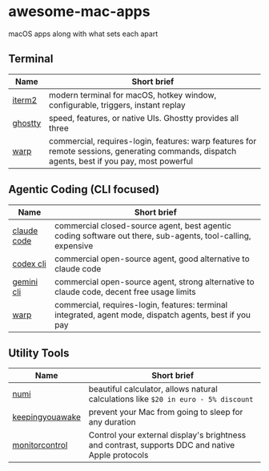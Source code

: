 # awesome-mac-apps
macOS apps along with what sets each apart

## Terminal

| Name | Short brief |
| --- | --- |
| [iterm2](https://iterm2.com/) | modern terminal for macOS, hotkey window, configurable, triggers, instant replay |
| [ghostty](https://ghostty.org/) | speed, features, or native UIs. Ghostty provides all three |
| [warp](https://www.warp.dev/terminal) | commercial, requires-login, features: warp features for remote sessions, generating commands, dispatch agents, best if you pay, most powerful |


## Agentic Coding (CLI focused)

| Name | Short brief |
| --- | --- |
| [claude code](https://www.anthropic.com/claude-code) | commercial closed-source agent, best agentic coding software out there, sub-agents, tool-calling, expensive |
| [codex cli](https://github.com/openai/codex) | commercial open-source agent, good alternative to claude code |
| [gemini cli](https://github.com/google-gemini/gemini-cli) | commercial open-source agent, strong alternative to claude code, decent free usage limits |
| [warp](https://www.warp.dev/agents) | commercial, requires-login, features: terminal integrated, agent mode, dispatch agents, best if you pay |

## Utility Tools

| Name | Short brief |
| --- | --- |
| [numi](https://numi.app/) | beautiful calculator, allows natural calculations like `$20 in euro - 5% discount` |
| [keepingyouawake](https://keepingyouawake.app/) | prevent your Mac from going to sleep for any duration |
| [monitorcontrol](https://github.com/MonitorControl/MonitorControl#readme) | Control your external display's brightness and contrast, supports DDC and native Apple protocols |
